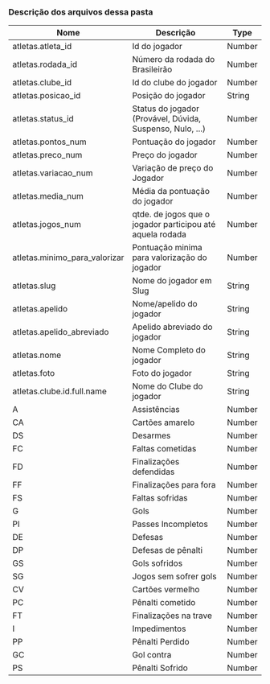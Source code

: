 ### Descrição dos arquivos dessa pasta ###


| Nome | Descrição | Type |
| ------------------- | ------------------- | ------------------- |
| atletas.atleta_id |  	Id do jogador | Number
| atletas.rodada_id |  Número da rodada do Brasileirão | Number
| atletas.clube_id | Id do clube do jogador | Number
| atletas.posicao_id | Posição do jogador | String
| atletas.status_id | Status do jogador (Provável, Dúvida, Suspenso, Nulo, ...) | Number
| atletas.pontos_num | Pontuação do jogador | Number
| atletas.preco_num | Preço do jogador | Number
| atletas.variacao_num | Variação de preço do Jogador | Number
| atletas.media_num | Média da pontuação do jogador | Number
| atletas.jogos_num | qtde. de jogos que o jogador participou até aquela rodada | Number
| atletas.minimo_para_valorizar | Pontuação minima para valorização do jogador | Number
| atletas.slug | Nome do jogador em Slug | String
| atletas.apelido | Nome/apelido do jogador | String
| atletas.apelido_abreviado | Apelido abreviado do jogador| String
| atletas.nome | Nome Completo do jogador | String
| atletas.foto | Foto do jogador | String
| atletas.clube.id.full.name | Nome do Clube do jogador | String
| A | Assistências | Number
| CA | Cartões amarelo | Number
| DS | Desarmes | Number
| FC | Faltas cometidas | Number
| FD | Finalizações defendidas | Number
| FF | Finalizações para fora | Number
| FS | Faltas sofridas | Number
| G | Gols | Number
| PI | Passes Incompletos | Number
| DE | Defesas | Number
| DP | Defesas de pênalti | Number
| GS | Gols sofridos | Number
| SG | Jogos sem sofrer gols | Number
| CV | Cartões vermelho | Number
| PC | Pênalti cometido | Number
| FT | Finalizações na trave | Number
| I | Impedimentos | Number
| PP | Pênalti Perdido | Number
| GC | Gol contra | Number
| PS | Pênalti Sofrido | Number